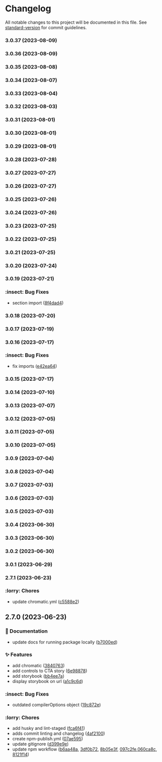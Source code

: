 # Changelog

All notable changes to this project will be documented in this file. See [standard-version](https://github.com/conventional-changelog/standard-version) for commit guidelines.

### 3.0.37 (2023-08-09)

### 3.0.36 (2023-08-09)

### 3.0.35 (2023-08-08)

### 3.0.34 (2023-08-07)

### 3.0.33 (2023-08-04)

### 3.0.32 (2023-08-03)

### 3.0.31 (2023-08-01)

### 3.0.30 (2023-08-01)

### 3.0.29 (2023-08-01)

### 3.0.28 (2023-07-28)

### 3.0.27 (2023-07-27)

### 3.0.26 (2023-07-27)

### 3.0.25 (2023-07-26)

### 3.0.24 (2023-07-26)

### 3.0.23 (2023-07-25)

### 3.0.22 (2023-07-25)

### 3.0.21 (2023-07-25)

### 3.0.20 (2023-07-24)

### 3.0.19 (2023-07-21)


### :insect: Bug Fixes

* section import ([8f4dad4](https://github.com/thelawcentresnetwork/lcn-design-system/commit/8f4dad4b3d1f8198f2f8feeeda6262b4b8072013))

### 3.0.18 (2023-07-20)

### 3.0.17 (2023-07-19)

### 3.0.16 (2023-07-17)


### :insect: Bug Fixes

* fix imports ([e42ea64](https://github.com/thelawcentresnetwork/lcn-design-system/commit/e42ea64f62c97a248e30c2b7d377e7dc61d6e2e7))

### 3.0.15 (2023-07-17)

### 3.0.14 (2023-07-10)

### 3.0.13 (2023-07-07)

### 3.0.12 (2023-07-05)

### 3.0.11 (2023-07-05)

### 3.0.10 (2023-07-05)

### 3.0.9 (2023-07-04)

### 3.0.8 (2023-07-04)

### 3.0.7 (2023-07-03)

### 3.0.6 (2023-07-03)

### 3.0.5 (2023-07-03)

### 3.0.4 (2023-06-30)

### 3.0.3 (2023-06-30)

### 3.0.2 (2023-06-30)

### 3.0.1 (2023-06-29)

### 2.7.1 (2023-06-23)


### :lorry: Chores

* update chromatic.yml ([c5588e2](https://github.com/thelawcentresnetwork/lcn-design-system/commit/c5588e2918ac1bb3c8a56f90fc8fbe990dfe2676))

## 2.7.0 (2023-06-23)


### :memo: Documentation

* update docs for running package locally ([b7000ed](https://github.com/thelawcentresnetwork/lcn-design-system/commit/b7000ed3f3a2416fbb4cab9a2194a38f3daf331d))


### :sparkles: Features

* add chromatic ([3840763](https://github.com/thelawcentresnetwork/lcn-design-system/commit/38407634b5ecc8ace30b8945ff1b9b91695eae9f))
* add controls to CTA story ([6e98878](https://github.com/thelawcentresnetwork/lcn-design-system/commit/6e98878b10fb10dd9a14802a0602595c3878fa6b))
* add storybook ([bb4ee7a](https://github.com/thelawcentresnetwork/lcn-design-system/commit/bb4ee7a6c488eba784a911c2de09b034e8bbaede))
* display storybook on url ([a1c9c6d](https://github.com/thelawcentresnetwork/lcn-design-system/commit/a1c9c6dbeb7fdb6613a3f981a33804ba1f523c8a))


### :insect: Bug Fixes

* outdated compilerOptions object ([19c872e](https://github.com/thelawcentresnetwork/lcn-design-system/commit/19c872eda880a04bd2bdb3b27501f1c679bad689))


### :lorry: Chores

* add husky and lint-staged ([fca6f41](https://github.com/thelawcentresnetwork/lcn-design-system/commit/fca6f41f855640848008a1d3568145a8a8966446))
* adds commit linting and changelog ([4af2100](https://github.com/thelawcentresnetwork/lcn-design-system/commit/4af2100f58c72e5acc8ed4c816fcfe6b00e69ceb))
* create npm-publish.yml ([07ae595](https://github.com/thelawcentresnetwork/lcn-design-system/commit/07ae595be8322141c4bb912fbd33d66dabc54a74))
* update gitignore ([d399e9e](https://github.com/thelawcentresnetwork/lcn-design-system/commit/d399e9e9acd90c1e2df7e4f3ce0d2e0bcea12b5e))
* update npm workflow ([b6aa48a](https://github.com/thelawcentresnetwork/lcn-design-system/commit/b6aa48a259a6c2d7bf323c5dee78a65519751272), [3df0b72](https://github.com/thelawcentresnetwork/lcn-design-system/commit/3df0b72e758c2bd8ae8d3e04f7ff2fbba4e74ddd), [8b05e3f](https://github.com/thelawcentresnetwork/lcn-design-system/commit/8b05e3f2bdd108d26c42cca7cd4c79fcb912a815), [097c2fe](https://github.com/thelawcentresnetwork/lcn-design-system/commit/097c2fe0e3e4461ca984709958d138bd4c8648e4),[060ca8c](https://github.com/thelawcentresnetwork/lcn-design-system/commit/060ca8c134ac036fd718591d244f13dbb557bc40), [8121f14](https://github.com/thelawcentresnetwork/lcn-design-system/commit/8121f14aaef7aafc165768dc62c4286df5331e3c))
